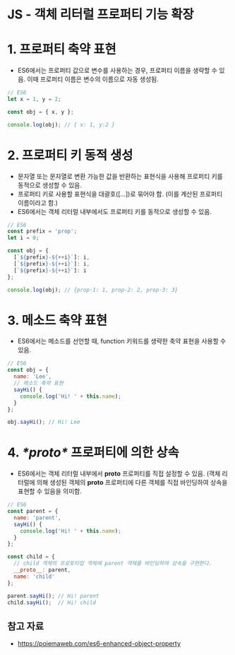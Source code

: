 # JS - 객체 리터럴 프로퍼티 기능 확장

# 1. 프로퍼티 축약 표현

- ES6에서는 프로퍼티 값으로 변수를 사용하는 경우, 프로퍼티 이름을 생략할 수 있음. 이때 프로퍼티 이름은 변수의 이름으로 자동 생성됨.

```jsx
// ES6
let x = 1, y = 2;

const obj = { x, y };

console.log(obj); // { x: 1, y:2 }
```

# 2. 프로퍼티 키 동적 생성

- 문자열 또는 문자열로 변환 가능한 값을 반환하는 표현식을 사용해 프로퍼티 키를 동적으로 생성할 수 있음.
- 프로퍼티 키로 사용할 표현식을 대괄호([…])로 묶어야 함. (이를 계산된 프로퍼티 이름이라고 함.)
- ES6에서는 객체 리터럴 내부에서도 프로퍼티 키를 동적으로 생성할 수 있음.

```jsx
// ES6
const prefix = 'prop';
let i = 0;

const obj = {
  [`${prefix}-${++i}`]: i,
  [`${prefix}-${++i}`]: i,
  [`${prefix}-${++i}`]: i
};

console.log(obj); // {prop-1: 1, prop-2: 2, prop-3: 3}
```

# 3. 메소드 축약 표현

- ES6에서는 메소드를 선언할 때, function 키워드를 생략한 축약 표현을 사용할 수 있음.

```jsx
// ES6
const obj = {
  name: 'Lee',
  // 메소드 축약 표현
  sayHi() {
    console.log('Hi! ' + this.name);
  }
};

obj.sayHi(); // Hi! Lee
```

# 4. ***\*proto\**** 프로퍼티에 의한 상속

- ES6에서는 객체 리터럴 내부에서 **proto** 프로퍼티를 직접 설정할 수 있음. (객체 리터럴에 의해 생성된 객체의 **proto** 프로퍼티에 다른 객체를 직접 바인딩하여 상속을 표현할 수 있음을 의미함.

```jsx
// ES6
const parent = {
  name: 'parent',
  sayHi() {
    console.log('Hi! ' + this.name);
  }
};

const child = {
  // child 객체의 프로토타입 객체에 parent 객체를 바인딩하여 상속을 구현한다.
  __proto__: parent,
  name: 'child'
};

parent.sayHi(); // Hi! parent
child.sayHi();  // Hi! child
```

## 참고 자료

- https://poiemaweb.com/es6-enhanced-object-property